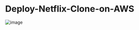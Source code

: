 # Deploy-Netflix-Clone-on-AWS
![image](https://github.com/user-attachments/assets/3b97a49d-af31-4b88-8567-b75f715c85d8)
